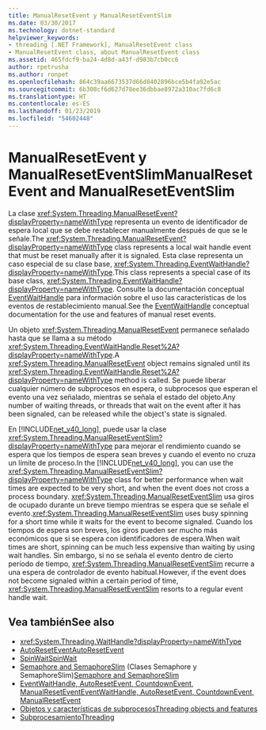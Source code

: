 ```yaml
---
title: ManualResetEvent y ManualResetEventSlim
ms.date: 03/30/2017
ms.technology: dotnet-standard
helpviewer_keywords:
- threading [.NET Framework], ManualResetEvent class
- ManualResetEvent class, about ManualResetEvent class
ms.assetid: 465fdcf9-ba24-4d8d-a43f-d983b7cb0cc6
author: rpetrusha
ms.author: ronpet
ms.openlocfilehash: 864c39aa6673537d66d8402896bce5b4fa92e5ac
ms.sourcegitcommit: 6b308cf6d627d78ee36dbbae8972a310ac7fd6c8
ms.translationtype: HT
ms.contentlocale: es-ES
ms.lasthandoff: 01/23/2019
ms.locfileid: "54602448"
---
```

# <a name="manualresetevent-and-manualreseteventslim"></a><span data-ttu-id="540c6-102">ManualResetEvent y ManualResetEventSlim</span><span class="sxs-lookup"><span data-stu-id="540c6-102">ManualResetEvent and ManualResetEventSlim</span></span>
<span data-ttu-id="540c6-103">La clase <xref:System.Threading.ManualResetEvent?displayProperty=nameWithType> representa un evento de identificador de espera local que se debe restablecer manualmente después de que se le señale.</span><span class="sxs-lookup"><span data-stu-id="540c6-103">The <xref:System.Threading.ManualResetEvent?displayProperty=nameWithType> class represents a local wait handle event that must be reset manually after it is signaled.</span></span> <span data-ttu-id="540c6-104">Esta clase representa un caso especial de su clase base, <xref:System.Threading.EventWaitHandle?displayProperty=nameWithType>.</span><span class="sxs-lookup"><span data-stu-id="540c6-104">This class represents a special case of its base class, <xref:System.Threading.EventWaitHandle?displayProperty=nameWithType>.</span></span> <span data-ttu-id="540c6-105">Consulte la documentación conceptual [EventWaitHandle](../../../docs/standard/threading/eventwaithandle.md) para información sobre el uso las características de los eventos de restablecimiento manual.</span><span class="sxs-lookup"><span data-stu-id="540c6-105">See the [EventWaitHandle](../../../docs/standard/threading/eventwaithandle.md) conceptual documentation for the use and features of manual reset events.</span></span>  
  
 <span data-ttu-id="540c6-106">Un objeto <xref:System.Threading.ManualResetEvent> permanece señalado hasta que se llama a su método <xref:System.Threading.EventWaitHandle.Reset%2A?displayProperty=nameWithType>.</span><span class="sxs-lookup"><span data-stu-id="540c6-106">A <xref:System.Threading.ManualResetEvent> object remains signaled until its <xref:System.Threading.EventWaitHandle.Reset%2A?displayProperty=nameWithType> method is called.</span></span> <span data-ttu-id="540c6-107">Se puede liberar cualquier número de subprocesos en espera, o subprocesos que esperan el evento una vez señalado, mientras se señala el estado del objeto.</span><span class="sxs-lookup"><span data-stu-id="540c6-107">Any number of waiting threads, or threads that wait on the event after it has been signaled, can be released while the object's state is signaled.</span></span>
  
 <span data-ttu-id="540c6-108">En [!INCLUDE[net_v40_long](../../../includes/net-v40-long-md.md)], puede usar la clase <xref:System.Threading.ManualResetEventSlim?displayProperty=nameWithType> para mejorar el rendimiento cuando se espera que los tiempos de espera sean breves y cuando el evento no cruza un límite de proceso.</span><span class="sxs-lookup"><span data-stu-id="540c6-108">In the [!INCLUDE[net_v40_long](../../../includes/net-v40-long-md.md)], you can use the <xref:System.Threading.ManualResetEventSlim?displayProperty=nameWithType> class for better performance when wait times are expected to be very short, and when the event does not cross a process boundary.</span></span> <span data-ttu-id="540c6-109"><xref:System.Threading.ManualResetEventSlim> usa giros de ocupado durante un breve tiempo mientras se espera que se señale el evento.</span><span class="sxs-lookup"><span data-stu-id="540c6-109"><xref:System.Threading.ManualResetEventSlim> uses busy spinning for a short time while it waits for the event to become signaled.</span></span> <span data-ttu-id="540c6-110">Cuando los tiempos de espera son breves, los giros pueden ser mucho más económicos que si se espera con identificadores de espera.</span><span class="sxs-lookup"><span data-stu-id="540c6-110">When wait times are short, spinning can be much less expensive than waiting by using wait handles.</span></span> <span data-ttu-id="540c6-111">Sin embargo, si no se señala el evento dentro de cierto período de tiempo, <xref:System.Threading.ManualResetEventSlim> recurre a una espera de controlador de evento habitual.</span><span class="sxs-lookup"><span data-stu-id="540c6-111">However, if the event does not become signaled within a certain period of time, <xref:System.Threading.ManualResetEventSlim> resorts to a regular event handle wait.</span></span>  
  
## <a name="see-also"></a><span data-ttu-id="540c6-112">Vea también</span><span class="sxs-lookup"><span data-stu-id="540c6-112">See also</span></span>

- <xref:System.Threading.WaitHandle?displayProperty=nameWithType>
- [<span data-ttu-id="540c6-113">AutoResetEvent</span><span class="sxs-lookup"><span data-stu-id="540c6-113">AutoResetEvent</span></span>](autoresetevent.md)
- [<span data-ttu-id="540c6-114">SpinWait</span><span class="sxs-lookup"><span data-stu-id="540c6-114">SpinWait</span></span>](spinwait.md)
- <span data-ttu-id="540c6-115">[Semaphore and SemaphoreSlim](semaphore-and-semaphoreslim.md) (Clases Semaphore y SemaphoreSlim)</span><span class="sxs-lookup"><span data-stu-id="540c6-115">[Semaphore and SemaphoreSlim](semaphore-and-semaphoreslim.md)</span></span>
- [<span data-ttu-id="540c6-116">EventWaitHandle, AutoResetEvent, CountdownEvent, ManualResetEvent</span><span class="sxs-lookup"><span data-stu-id="540c6-116">EventWaitHandle, AutoResetEvent, CountdownEvent, ManualResetEvent</span></span>](eventwaithandle-autoresetevent-countdownevent-manualresetevent.md)
- [<span data-ttu-id="540c6-117">Objetos y características de subprocesos</span><span class="sxs-lookup"><span data-stu-id="540c6-117">Threading objects and features</span></span>](threading-objects-and-features.md)
- [<span data-ttu-id="540c6-118">Subprocesamiento</span><span class="sxs-lookup"><span data-stu-id="540c6-118">Threading</span></span>](index.md)
